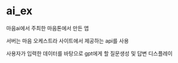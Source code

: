 # ai_ex
마음ai에서 주최한 마음톤에서 만든 앱

서버는 마음 오케스트라 사이트에서 제공하는 api를 사용

사용자가 입력한 데이터를 바탕으로 gpt에게 할 질문생성 및 답변 디스플레이
